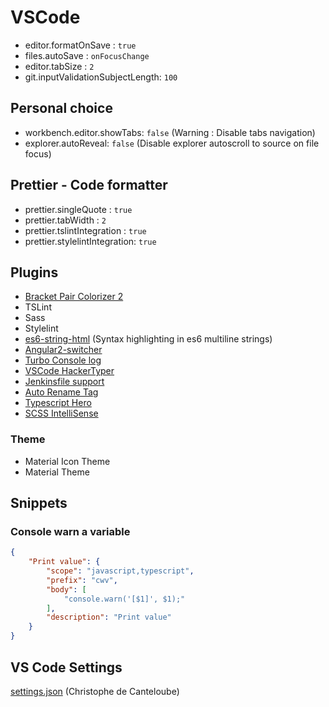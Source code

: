  # VSCode

- editor.formatOnSave : `true`
- files.autoSave : `onFocusChange`
- editor.tabSize : `2`
- git.inputValidationSubjectLength: `100`

## Personal choice

- workbench.editor.showTabs: `false` (Warning : Disable tabs navigation)
- explorer.autoReveal: `false` (Disable explorer autoscroll to source on file focus)

## Prettier - Code formatter

- prettier.singleQuote : `true`
- prettier.tabWidth : `2`
- prettier.tslintIntegration : `true`
- prettier.stylelintIntegration: `true`

## Plugins

- [Bracket Pair Colorizer 2](https://marketplace.visualstudio.com/items?itemName=CoenraadS.bracket-pair-colorizer-2)
- TSLint
- Sass
- Stylelint
- [es6-string-html](https://marketplace.visualstudio.com/items?itemName=Tobermory.es6-string-html) (Syntax highlighting in es6 multiline strings)
- [Angular2-switcher](https://marketplace.visualstudio.com/items?itemName=infinity1207.angular2-switcher)
- [Turbo Console log](https://marketplace.visualstudio.com/items?itemName=ChakrounAnas.turbo-console-log)
- [VSCode HackerTyper](https://marketplace.visualstudio.com/items?itemName=jevakallio.vscode-hacker-typer)
- [Jenkinsfile support](https://marketplace.visualstudio.com/items?itemName=secanis.jenkinsfile-support)
- [Auto Rename Tag](https://marketplace.visualstudio.com/items?itemName=formulahendry.auto-rename-tag)
- [Typescript Hero](https://marketplace.visualstudio.com/items?itemName=rbbit.typescript-hero)
- [SCSS IntelliSense](https://marketplace.visualstudio.com/items?itemName=mrmlnc.vscode-scss)

### Theme

- Material Icon Theme
- Material Theme

## Snippets

### Console warn a variable

```json
{
	"Print value": {
		"scope": "javascript,typescript",
		"prefix": "cwv",
		"body": [
			"console.warn('[$1]', $1);"    
		],
		"description": "Print value"
	}
}
```

## VS Code Settings

[settings.json](https://gist.github.com/chris2cant/e84a26a570932014711eed459353bbc3) (Christophe de Canteloube)
